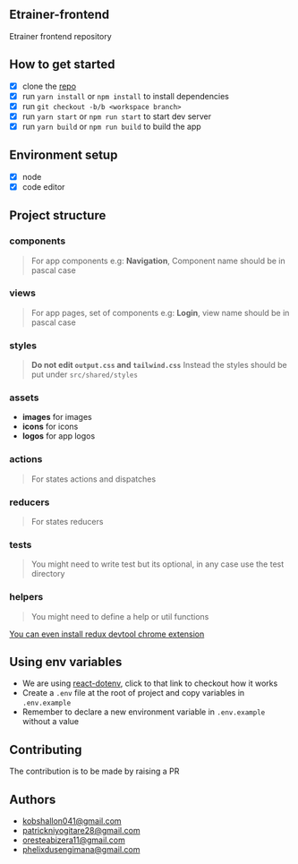 ## Etrainer-frontend
Etrainer frontend repository

## How to get started
- [X] clone the [repo](https://gitlab.com/etrainermis/frontend-service)
- [X] run `yarn install` or `npm install` to install dependencies
- [X] run `git checkout -b/b <workspace branch>`
- [X] run `yarn start` or `npm run start` to start dev server
- [X] run `yarn build` or `npm run build` to build the app
 
## Environment setup
- [X] node
- [X] code editor

## Project structure
### components
> For app components e.g: **Navigation**, Component name should be in pascal case

### views
> For app pages, set of components e.g: **Login**, view name should be in pascal case

### styles
>**Do not edit `output.css` and `tailwind.css`**
Instead the styles should be put under `src/shared/styles`

### assets
- **images** for images
- **icons** for icons
- **logos** for app logos

### actions
> For states actions and dispatches


### reducers
> For states reducers

### __tests__
> You might need to write test but its optional, in any case use the test directory

### helpers
> You might need to define a help or util functions

[You can even install redux devtool chrome extension](https://chrome.google.com/webstore/detail/redux-devtools/lmhkpmbekcpmknklioeibfkpmmfibljd/related?hl=en)

## Using env variables
- We are using [react-dotenv](https://www.npmjs.com/package/react-dotenv), click to that link to checkout how it works
- Create a `.env` file at the root of project and copy variables in `.env.example`
- Remember to declare a new environment variable in `.env.example` without a value

## Contributing
The contribution is to be made by raising a PR

## Authors
- kobshallon041@gmail.com
- patrickniyogitare28@gmail.com
- oresteabizera11@gmail.com
- phelixdusengimana@gmail.com

